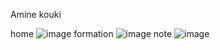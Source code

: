 Amine kouki


home
![image](https://user-images.githubusercontent.com/49404635/151784982-f386ee3b-ab41-4af5-92e0-2552f70dc0e8.png)
formation
![image](https://user-images.githubusercontent.com/49404635/151785061-4275b614-9b12-4428-b7b6-9ecec38b1cb0.png)
note
![image](https://user-images.githubusercontent.com/49404635/151786165-6515505c-8f52-4d1f-8799-199c9f1e8660.png)


